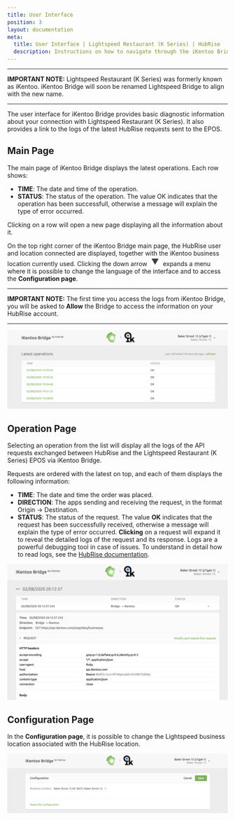 ```yaml
---
title: User Interface
position: 3
layout: documentation
meta:
  title: User Interface | Lightspeed Restaurant (K Series) | HubRise
  description: Instructions on how to navigate through the iKentoo Bridge user interface. Connect apps and synchronise your data.
---
```


---

**IMPORTANT NOTE:** Lightspeed Restaurant (K Series) was formerly known as iKentoo. iKentoo Bridge will soon be renamed Lightspeed Bridge to align with the new name.

---

The user interface for iKentoo Bridge provides basic diagnostic information about your connection with Lightspeed Restaurant (K Series).
It also provides a link to the logs of the latest HubRise requests sent to the EPOS.

## Main Page

The main page of iKentoo Bridge displays the latest operations. Each row shows:

- **TIME**: The date and time of the operation.
- **STATUS**: The status of the operation. The value OK indicates that the operation has been successfull, otherwise a message will explain the type of error occurred.

Clicking on a row will open a new page displaying all the information about it.

On the top right corner of the iKentoo Bridge main page, the HubRise user and location connected are displayed, together with the iKentoo business location currently used. Clicking the down arrow <InlineImage width="28" height="21">![Down arrow icon](../images/001-arrow.jpg)</InlineImage> expands a menu where it is possible to change the language of the interface and to access the **Configuration page**.

---

**IMPORTANT NOTE:** The first time you access the logs from iKentoo Bridge, you will be asked to **Allow** the Bridge to access the information on your HubRise account.

---

![Main page](../images/003-en-2x-main-page-truncated.png)

## Operation Page

Selecting an operation from the list will display all the logs of the API requests exchanged between HubRise and the Lightspeed Restaurant (K Series) EPOS via iKentoo Bridge.

Requests are ordered with the latest on top, and each of them displays the following information:

- **TIME**: The date and time the order was placed.
- **DIRECTION**: The apps sending and receiving the request, in the format Origin → Destination.
- **STATUS**: The status of the request. The value **OK** indicates that the request has been successfully received, otherwise a message will explain the type of error occurred.
  **Clicking** on a request will expand it to reveal the detailed logs of the request and its response. Logs are a powerful debugging tool in case of issues. To understand in detail how to read logs, see the [HubRise documentation](/docs/hubrise-logs/).

![Order page](../images/005-en-2x-operations-page.png)

## Configuration Page

In the **Configuration page**, it is possible to change the Lightspeed business location associated with the HubRise location.

![Configuration page](../images/002-en-2x-configuration-page.png)
